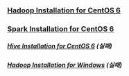 ### [Hadoop Installation for CentOS 6](https://github.com/icysword/Study/wiki/BigData.Hadoop.Install.CentOS6)

### [Spark Installation for CentOS 6](https://github.com/icysword/Study/wiki/BigData.Hadoop.Spark.Install.CentOS6)

##### [Hive Installation for CentOS 6](https://github.com/icysword/Study/wiki/BigData.Hadoop.Hive.Install.CentOS6) (실패)

##### [Hadoop Installation for Windows](https://github.com/icysword/Study/wiki/BigData.Hadoop.Install.Windows) (실패)
